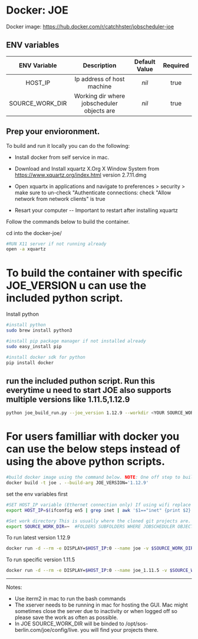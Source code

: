# Docker: JOE

Docker image: https://hub.docker.com/r/catchhster/jobscheduler-joe

## ENV variables

| ENV Variable      |       Description                    |                Default Value                             | Required        |
|:------------:     |:----------------------------------:  |:------------------------------------------------:        |:-------------:  |
| HOST_IP            |      Ip address of host machine                    |  _nil_                                                   |     true        |
| SOURCE_WORK_DIR       |      Working dir where jobscheduler objects are               |  _nil_                                                   |     true        |


## Prep your envioronment. 

To build and run it locally you can do the following:

- Install docker from self service in mac.

- Download and Install xquartz  X.Org X Window System from https://www.xquartz.org/index.html version 2.7.11.dmg

- Open xquartx in applications and navigate to preferences > security > make sure to 
	un-check "Authenticate connections:
	check "Allow network from network clients" is true

- Resart your computer -- Important to restart after installing xquartz 

Follow the commands below to build the container.

cd into the docker-joe/

```bash
#RUN X11 server if not running already
open -a xquartz
```

# To build the container with specific JOE_VERSION u can use the included python script.

Install python

```bash
#install python 
sudo brew install python3

#install pip package manager if not installed already
sudo easy_install pip

#install docker sdk for python 
pip install docker
```
## run the included puthon script. Run this everytime u need to start JOE also supports multiple versions like 1.11.5,1.12.9

```bash
python joe_build_run.py --joe_version 1.12.9 --workdir <YOUR SOURCE_WORK_DIR> --image_name <new name>
```

# For users familliar with docker you can use the below steps instead of using the above python scripts.

```bash
#build docker image using the command below. NOTE: One off step to build the image with JOE_VERSION. Repeat only if u need to switch JOE versions.
docker build -t joe . --build-arg JOE_VERSION='1.12.9'
```

set the env variables first

```bash
#SET HOST_IP variable (Ethernet connection only) If using wifi replace en5 with en0 on the below command
export HOST_IP=$(ifconfig en5 | grep inet | awk '$1=="inet" {print $2}')

#Set work directory This is usually where the cloned git projects are. Joe will be able to navigate into subdirectories for jobscheduler hotfolder
export SOURCE_WORK_DIR=~  #FOLDERS SUBFOLDERS WHERE JOBSCHEDULER OBJECTS ARE
```

To run latest version 1.12.9

```bash
docker run -d --rm -e DISPLAY=$HOST_IP:0 --name joe -v $SOURCE_WORK_DIR:/opt/sos-berlin.com/joe/config/live:cached catchhster/jobscheduler-joe
```

To run specific version 1.11.5

```bash
docker run -d --rm -e DISPLAY=$HOST_IP:0 --name joe_1.11.5 -v $SOURCE_WORK_DIR:/opt/sos-berlin.com/joe/config/live:cached catchhster/jobscheduler-joe:joe_1.11.5
```

***
Notes:
  - Use iterm2 in mac to run the bash commands
  - The xserver needs to be running in mac for hosting the GUI. Mac might sometimes close the server due to inactivity or when logged off so please save the work as often as possible.
  - In JOE SOURCE_WORK_DIR will be binded to /opt/sos-berlin.com/joe/config/live. you will find your projects there.
